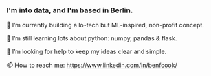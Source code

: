 ### I'm into data, and I'm based in Berlin.

<!--
**bfc782/bfc782** is a ✨ _special_ ✨ repository because its `README.md` (this file) appears on your GitHub profile.

Here are some ideas to get you started:-->

🔭 I’m currently building a lo-tech but ML-inspired, non-profit concept.

🌱 I’m still learning lots about python: numpy, pandas & flask.

🤔 I’m looking for help to keep my ideas clear and simple.

📫 How to reach me: https://www.linkedin.com/in/benfcook/

